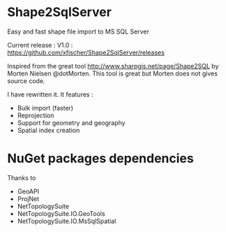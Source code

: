 # Shape2SqlServer
Easy and fast shape file import to MS SQL Server

Current release : V1.0 : https://github.com/xfischer/Shape2SqlServer/releases

Inspired from the great tool http://www.sharpgis.net/page/Shape2SQL by Morten Nielsen @dotMorten.
This tool is great but Morten does not gives source code.

I have rewritten it. It features :
- Bulk import (faster)
- Reprojection
- Support for geometry and geography
- Spatial index creation


# NuGet packages dependencies
Thanks to
- GeoAPI
- ProjNet
- NetTopologySuite
- NetTopologySuite.IO.GeoTools
- NetTopologySuite.IO.MsSqlSpatial
